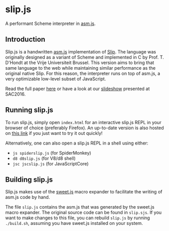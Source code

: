 # slip.js
A performant Scheme interpreter in [asm.js](http://asmjs.org).

## Introduction

Slip.js is a handwritten [asm.js](http://asmjs.org) implementation of [Slip](http://soft.vub.ac.be/~tjdhondt/PLE). The language was originally designed as a variant of Scheme and implemented in C by Prof. T. D'Hondt at the Vrije Universiteit Brussel. This version aims to bring that same language to the web while maintaining similar performance as the original native Slip. For this reason, the interpreter runs on top of asm.js, a very optimizable low-level subset of JavaScript.

Read the full paper [here](http://soft.vub.ac.be/Publications/2015/vub-soft-tr-15-12.pdf) or have a look at our [slideshow](http://www.slideshare.net/noahves/a-performant-scheme-interpreter-in-asmjs) presented at SAC2016.

## Running slip.js

To run slip.js, simply open ```index.html``` for an interactive slip.js REPL in your browser of choice (preferably Firefox). An up-to-date version is also hosted on [this link](http://noahvanes.github.io/slip.js) if you just want to try it out quickly!

Alternatively, one can also open a slip.js REPL in a shell using either:
  - ```js spiderslip.js``` (for SpiderMonkey)
  - ```d8 d8slip.js``` (for V8/d8 shell)
  - ```jsc jscslip.js``` (for JavaScriptCore)

## Building slip.js

Slip.js makes use of the [sweet.js](http://sweetjs.org) macro expander to facilitate the writing of asm.js code by hand.

The file ```slip.js``` contains the asm.js that was generated by the sweet.js macro expander. The original source code
can be found in ```slip.sjs```. If you want to make changes to this file, you can rebuild ```slip.js``` by running ```./build.sh```, assuming you have sweet.js installed on your system.

